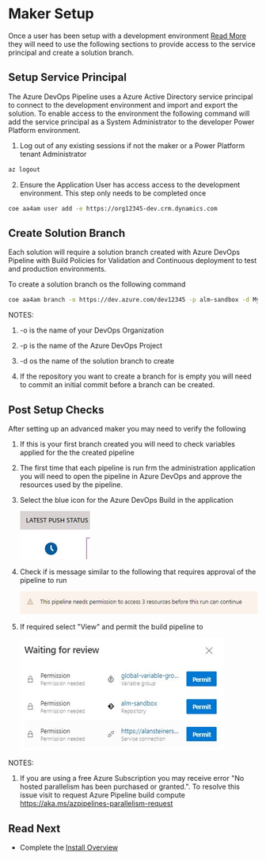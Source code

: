 # Maker Setup

Once a user has been setup with a development environment [Read More](./development-environments.md) they will need to use the following sections to provide access to the service principal and create a solution branch.

## Setup Service Principal

The Azure DevOps Pipeline uses a Azure Active Directory service principal to connect to the development environment and import and export the solution. To enable access to the environment the following command will add the service principal as a System Administrator to the developer Power Platform environment.

1. Log out of any existing sessions if not the maker or a Power Platform tenant Administrator

```bash
az logout
```

2. Ensure the Application User has access access to the development environment. This step only needs to be completed once

```bash
coe aa4am user add -e https://org12345-dev.crm.dynamics.com
```

## Create Solution Branch

Each solution will require a solution branch created with Azure DevOps Pipeline with Build Policies for Validation and Continuous deployment to test and production environments.

To create a solution branch os the following command

```bash
coe aa4am branch -o https://dev.azure.com/dev12345 -p alm-sandbox -d MyTestSolution
```

NOTES:
1. -o is the name of your DevOps Organization

2. -p is the name of the Azure DevOps Project

3. -d os the name of the solution branch to create

4. If the repository you want to create a branch for is empty you will need to commit an initial commit before a branch can be created.

## Post Setup Checks

After setting up an advanced maker you may need to verify the following

1. If this is your first branch created you will need to check variables applied for the the created pipeline

2. The first time that each pipeline is run frm the administration application you will need to open the pipeline in Azure DevOps and approve the resources used by the pipeline.

3. Select the blue icon for the Azure DevOps Build in the application

   ![Latest Push Status](../../images/latest-push-status.jpg)

4. Check if is message similar to the following that requires approval of the pipeline to run

   ![Azure DevOps Permissions](../../images/devops-pipeline-permissions.jpg)

5. If required select "View" and permit the build pipeline to

   ![Azure DevOps Permit](../../images/devops-pipeline-permit.jpg)

NOTES:
1. If you are using a free Azure Subscription you may receive error "No hosted parallelism has been purchased or granted.". To resolve this issue visit to request Azure Pipeline build compute https://aka.ms/azpipelines-parallelism-request

## Read Next

- Complete the [Install Overview](./index.md#install-overview)